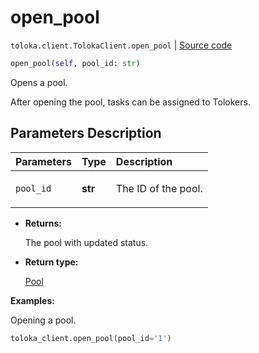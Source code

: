 # open_pool
`toloka.client.TolokaClient.open_pool` | [Source code](https://github.com/Toloka/toloka-kit/blob/v1.2.0.post1/src/client/__init__.py#L1705)

```python
open_pool(self, pool_id: str)
```

Opens a pool.


After opening the pool, tasks can be assigned to Tolokers.

## Parameters Description

| Parameters | Type | Description |
| :----------| :----| :-----------|
`pool_id`|**str**|<p>The ID of the pool.</p>

* **Returns:**

  The pool with updated status.

* **Return type:**

  [Pool](toloka.client.pool.Pool.md)

**Examples:**

Opening a pool.

```python
toloka_client.open_pool(pool_id='1')
```
